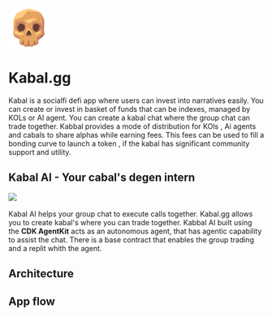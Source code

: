 
<img src="./public/assets/logo.png" width='80'/>

# Kabal.gg
Kabal is a socialfi defi app where users can invest into narratives easily. You can create or invest in basket of funds that can be indexes, managed by KOLs or AI agent. You can create a kabal chat where the group chat can trade together. Kabbal provides a mode of distribution for KOls , Ai agents and cabals to share alphas while earning fees. This fees can be used to fill a bonding curve to launch a token , if the kabal has significant community support and utility.


## Kabal AI - Your cabal's degen intern

<img src="https://github.com/user-attachments/assets/07125f38-c196-43c9-b646-0f271d8b9337" width='60'/>

Kabal AI helps your group chat to execute calls together. Kabal.gg allows you to create kabal's where you can trade together. Kabbal AI built using the **CDK AgentKit** acts as an autonomous agent, that has agentic capability to assist the chat. There is a base contract that enables the group trading and a replit whith the agent.




## Architecture

## App flow
